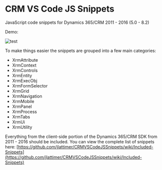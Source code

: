 # CRM VS Code JS Snippets
JavaScript code snippets for Dynamics 365/CRM 2011 - 2016 (5.0 - 8.2)

Demo:

![test](https://github.com/jlattimer/CRMVSCodeJSSnippets/blob/master/extras/VsCodeSnippets.gif?raw=true, "CRMVSCodeJSSnippetsImage")

To make things easier the snippets are grouped into a few main categories:

* XrmAttribute
* XrmContext
* XrmControls
* XrmEntity
* XrmExecObj
* XrmFormSelector
* XrmGrid
* XrmNavigation
* XrmMobile
* XrmPanel
* XrmProcess
* XrmTabs
* XrmUi
* XrmUtility

Everything from the client-side portion of the Dynamics 365/CRM SDK from 2011 - 2016 should be included. You can view the complete list of snippets here:
[https://github.com/jlattimer/CRMVSCodeJSSnippets/wiki/Included-Snippets](https://github.com/jlattimer/CRMVSCodeJSSnippets/wiki/Included-Snippets)
